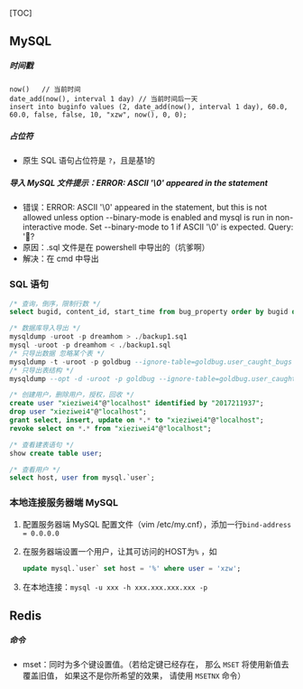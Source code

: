 [TOC]

## MySQL

##### 时间戳

```mysql
now()	// 当前时间
date_add(now(), interval 1 day)	// 当前时间后一天
insert into buginfo values (2, date_add(now(), interval 1 day), 60.0, 60.0, false, false, 10, "xzw", now(), 0, 0);
```

##### 占位符

- 原生 SQL 语句占位符是 `?`，且是基1的

##### 导入 MySQL 文件提示：ERROR: ASCII '\0' appeared in the statement

- 错误：ERROR: ASCII '\0' appeared in the statement, but this is not allowed unless option --binary-mode is enabled and mysql is run in non-interactive mode. Set --binary-mode to 1 if ASCII '\0' is expected. Query: '?
- 原因：.sql 文件是在 powershell 中导出的（坑爹啊）
- 解决：在 cmd 中导出



### SQL 语句

```sql
/* 查询，倒序，限制行数 */
select bugid, content_id, start_time from bug_property order by bugid desc limit 20;

/* 数据库导入导出 */
mysqldump -uroot -p dreamhom > ./backup1.sq1
mysql -uroot -p dreamhom < ./backup1.sql
/* 只导出数据 忽略某个表 */
mysqldump -t -uroot -p goldbug --ignore-table=goldbug.user_caught_bugs > ./temp.sql
/* 只导出表结构 */
mysqldump --opt -d -uroot -p goldbug --ignore-table=goldbug.user_caught_bugs > ./temp1.sql

/* 创建用户，删除用户，授权，回收 */
create user "xieziwei4"@"localhost" identified by "2017211937";
drop user "xieziwei4"@"localhost";
grant select, insert, update on *.* to "xieziwei4"@"localhost";
revoke select on *.* from "xieziwei4"@"localhost";

/* 查看建表语句 */
show create table user;

/* 查看用户 */
select host, user from mysql.`user`;
```

### 本地连接服务器端 MySQL

1. 配置服务器端 MySQL 配置文件（vim /etc/my.cnf），添加一行`bind-address = 0.0.0.0`

2. 在服务器端设置一个用户，让其可访问的HOST为`%` ，如 

   ```sql
   update mysql.`user` set host = '%' where user = 'xzw';
   ```

3. 在本地连接：`mysql -u xxx -h xxx.xxx.xxx.xxx -p`



## Redis

##### 命令

- mset：同时为多个键设置值。（若给定键已经存在， 那么 `MSET` 将使用新值去覆盖旧值， 如果这不是你所希望的效果， 请使用 `MSETNX` 命令）

